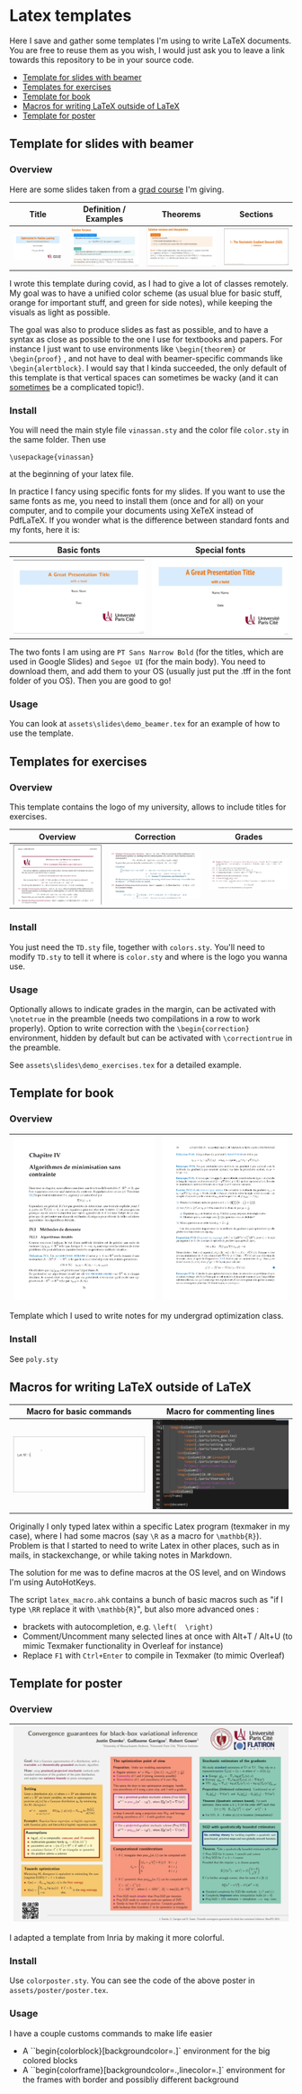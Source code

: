 # Latex templates

Here I save and gather some templates I'm using to write LaTeX documents. You are free to reuse them as you wish, I would just ask you to leave a link towards this repository to be in your source code.

- [Template for slides with beamer](#Template-for-slides-with-beamer)
- [Templates for exercises](#Templates-for-exercises)
- [Template for book](#Template-for-book)
- [Macros for writing LaTeX outside of LaTeX](#Macros-for-writing-LaTeX-outside-of-LaTeX)
- [Template for poster](#Template-for-poster)

## Template for slides with beamer

### Overview

Here are some slides taken from a [grad course](https://guillaume-garrigos.com/M2optimization) I'm giving.

| Title | Definition / Examples | Theorems | Sections |
| :------------------------------------: | --------------------- | -------- | -------- |
| ![](assets/slides/title.jpg) | ![](assets/slides/definition.jpg) | ![](assets/slides/theorem.jpg) | ![](assets/slides/section.jpg) |

I wrote this template during covid, as I had to give a lot of classes remotely. My goal was to have a unified color scheme (as usual blue for basic stuff, orange for important stuff, and green for side notes), while keeping the visuals as light as possible.

The goal was also to produce slides as fast as possible, and to have a syntax as close as possible to the one I use for textbooks and papers. For instance I just want to use environments like `\begin{theorem}` or `\begin{proof}` , and not have to deal with beamer-specific commands like `\begin{alertblock}`. I would say that I kinda succeeded, the only default of this template is that vertical spaces can sometimes be wacky (and it can [sometimes](https://tex.stackexchange.com/questions/615437/vertical-spacing-between-equation-and-itemize-environments) be a complicated topic!).

### Install

You will need the main style file `vinassan.sty` and the color file `color.sty` in the same folder. Then use 

```
\usepackage{vinassan}
```

at the beginning of your latex file.

In practice I fancy using specific fonts for my slides. If you want to use the same fonts as me, you need to install them (once and for all) on your computer, and to compile your documents using XeTeX instead of PdfLaTeX. If you wonder what is the difference between standard fonts and my fonts, here it is:

|            Basic fonts            | Special fonts                     |
| :-------------------------------: | --------------------------------- |
| ![](assets/slides/font_basic.jpg) | ![](assets/slides/font_xetex.jpg) |

The two fonts I am using are `PT Sans Narrow Bold` (for the titles, which are used in Google Slides) and `Segoe UI` (for the main body). You need to download them, and add them to your OS (usually just put the .tff in the font folder of you OS). Then you are good to go!

### Usage

You can look at `assets\slides\demo_beamer.tex` for an example of how to use the template.

## Templates for exercises

### Overview

This template contains the logo of my university, allows to include titles for exercises.

|              Overview              |              Correction              |              Grades              |
| :--------------------------------: | :----------------------------------: | :------------------------------: |
| ![](assets/exercises/overview.jpg) | ![](assets/exercises/correction.jpg) | ![](assets/exercises/grades.jpg) |

### Install

You just need the `TD.sty` file, together with `colors.sty`. You'll need to modify `TD.sty` to tell it where is `color.sty` and where is the logo you wanna use.

### Usage

Optionally allows to indicate grades in the margin, can be activated with `\notetrue` in the preamble (needs two compilations in a row to work properly). Option to write correction with the  `\begin{correction}` environment, hidden by default but can be activated with `\correctiontrue` in the preamble.

See `assets\slides\demo_exercises.tex` for a detailed example.

## Template for book

### Overview

| ![](assets/book/chapter.jpg) | ![](assets/book/example.jpg) |
| :--------------------------: | ---------------------------- |

Template which I used to write notes for my undergrad optimization class.

### Install

See `poly.sty`

## Macros for writing LaTeX outside of LaTeX

| Macro for basic commands    | Macro for commenting lines     |
| --------------------------- | ------------------------------ |
| ![](assets/macros/demo.gif) | ![](assets/macros/comment.gif) |

Originally I only typed latex within a specific Latex program (texmaker in my case), where I had some macros (say `\R` as a macro for `\mathbb{R}`). Problem is that I started to need to write Latex in other places, such as in mails, in stackexchange, or while taking notes in Markdown.

The solution for me was to define macros at the OS level, and on Windows I'm using AutoHotKeys.

The script `latex_macro.ahk` contains a bunch of basic macros such as "if I type `\RR` replace it with `\mathbb{R}`", but also more advanced ones :

- brackets with autocompletion, e.g. `\left(  \right)`
- Comment/Uncomment many selected lines at once with Alt+T / Alt+U (to mimic Texmaker functionality in Overleaf for instance)
- Replace `F1` with `Ctrl+Enter` to compile in Texmaker (to mimic Overleaf)

## Template for poster

### Overview

| ![](assets/poster/poster.jpg) |
| ----------------------------- |

I adapted a template from Inria by making it more colorful.

### Install 

Use `colorposter.sty`. You can see the code of the above poster in `assets/poster/poster.tex`.

### Usage

I have a couple customs commands to make life easier

- A ``begin{colorblock}[backgroundcolor=.]` environment for the big colored blocks
- A ``begin{colorframe}[backgroundcolor=.,linecolor=.]` environment for the frames with border and possibliy different background


